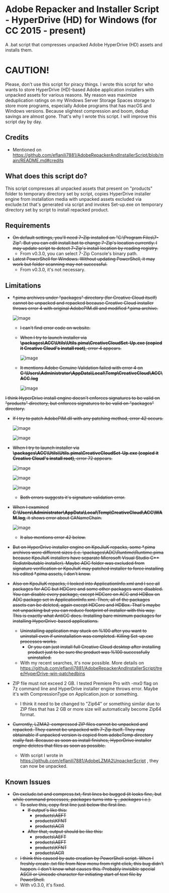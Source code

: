 # Adobe Repacker and Installer Script - HyperDrive (HD) for Windows (for CC 2015 - present)
A .bat script that compresses unpacked Adobe HyperDrive (HD) assets and installs them.

# CAUTION!
Please, don't use this script for piracy things. I wrote this script for who wants to store HyperDrive (HD)-based Adobe application installers with unpacked assets for various reasons. My reason was maximize deduplication ratings on my Windows Server Storage Spaces storage to store more programs, especially Adobe programs that has macOS and Windows versions. Because slightest compression and boom, dedup savings are almost gone. That's why I wrote this script. I will improve this script day by day.

## Credits
- Mentioned on https://github.com/eflanili7881/AdobeRepackerAndInstallerScript/blob/main/README.md#credits

## What does this script do?
This script compresses all unpacked assets that present on "products" folder to temporary directory set by script, copies HyperDrive installer engine from installation media with unpacked assets excluded via exclude.txt that's generated via script and invokes Set-up.exe on temporary directory set by script to install repacked product.

## Requirements
- ~~On default settings, you'll need 7-Zip installed on "C:\Program Files\7-Zip". But you can edit install.bat to change 7-Zip's location currently. I may update script to detect 7-Zip's install location by reading registry.~~
  - From v0.3.0, you can select 7-Zip Console's binary path.
- ~~Latest PowerShell for Windows. Without updating PowerShell, it may work but folder scanning may not successful.~~
  - From v0.3.0, it's not necessary.

## Limitations
- ~~*.pima archives under "packages" directory (for Creative Cloud itself) cannot be unpacked and repacked because Creative Cloud installer throws error 4 with original AdobePIM.dll and modified *.pima archive.~~

  ![image](./pictures/386966776-de7aa0d0-dabf-412c-95a6-fcd584fb8ac2.png)

  - ~~I can't find error code on website.~~
  - ~~When I try to launch installer via **\packages\ACC\Utils\Utils.pima\CreativeCloudSet-Up.exe (copied it Creative Cloud's install root)**, error 4 appears.~~
 
    ![image](./pictures/386971286-4bcfa62c-e899-48c7-a3d8-c63bb9f053d9.png)

  - ~~It mentions Adobe Genuine Validation failed with error 4 on **C:\Users\Administrator\AppData\Local\Temp\CreativeCloud\ACC\ACC.log**~~
 
    ![image](./pictures/386971013-1c714316-1c2e-42ad-baf0-2dfcf780f29c.png)

~~I think HyperDrive install engine doesn't enforces signatures to be valid on "products" directory, but enforces signatures to be valid on "packages" directory.~~
  - ~~If I try to patch AdobePIM.dll with any patching method, error 42 occurs.~~

    ![image](./pictures/386967358-d2ca655d-8dfb-4f5e-aec5-b1cc7936876a.png)

    ![image](./pictures/386967428-c87e9c58-7a65-4e80-af32-073bc53daede.png)

  - ~~When I try to launch installer via **\packages\ACC\Utils\Utils.pima\CreativeCloudSet-Up.exe (copied it Creative Cloud's install root)**, error 72 appears.~~

    ![image](./pictures/386968374-8e640756-e212-4ac5-ae6d-6667ebcd25c5.png)

    ![image](./pictures/386968562-fe724632-9ed8-41e5-98f9-b5432f30eea9.png)

    ![image](./pictures/386971529-2b87eb48-ac29-446e-8517-233158b0704d.png)
    
    - ~~Both errors suggests it's signature validation error.~~
  - ~~When I examined **C:\Users\Administrator\AppData\Local\Temp\CreativeCloud\ACC\WAM.log**, it shows error about CANameChain.~~

    ![image](./pictures/386970518-8da7a518-d97d-46be-8324-54fd3544a298.png)

    - ~~It also mentions error 42 below.~~
  - ~~But on HyperDrive installer engine on KpoJIuK repacks, some *.pima archives were different sizes (i.e. \packages\ADC\Runtime\Runtime.pima because KpoJIuK installers have separate Microsoft Visual Studio C++ Redistributable installer). Maybe ADC folder was excluded from signature verification or KpoJIuK may patched installer to force installing his edited *.pima assets, I don't know.~~
  - ~~Also on KpoJIuK repacks, I looked into ApplicationInfo.xml and I see all packages for ACC but HDCore and some other packages were disabled. You can disable every package, except HDCore on ACC and HDBox on ADC package set in ApplicationInfo.xml. Then, all of the packages assets can be deleted, again except HDCore and HDBox. That's maybe not unpacking but you can reduce footprint of installer with this way. This is exactly what AntiCC does. Installing bare minimum packages for installing HyperDrive-based applications.~~
    - ~~Uninstalling application may stuck on %100 after you want to uninstall even if uninstallation was completed. Killing Set-up.exe processes works.~~
      - ~~Or you can just install full Creative Cloud desktop after installing product just to be sure the product was %100 successfully uninstalled.~~
    - With my recent searches, it's now possible. More details on https://github.com/eflanili7881/AdobeRepackerAndInstallerScript/tree/HyperDrive-win-patchedbins
- ZIP file must not exceed 2 GB. I tested Premiere Pro with -mx0 flag on 7z command line and HyperDrive installer engine throws error. Maybe it's with CompressionType on Application.json or something.
  - I think it need to be changed to "Zip64" or something similar due to ZIP files that has 2 GB or more size will automatically become Zip64 format.
- ~~Currently, LZMA2-compressed ZIP files cannot be unpacked and repacked. They cannot be unpacked with 7-Zip itself. They may obtainable if unpacked version is copied from adobeTemp directory really fast. Because as soon as install finishes, HyperDrive installer engine deletes that files as soon as possible.~~
  - With script I wrote in https://github.com/eflanili7881/AdobeLZMA2UnpackerScript , they can now be unpacked.

## Known Issues
- ~~On exclude.txt and compress.txt, first lines be bugged (it looks fine, but while command processes, *packages* turns into *´╗┐packages* i.e.).~~
  - ~~To solve this, copy first line just below the first line.~~
    - ~~If output's like this:~~
      - ~~products\AEFT~~
      - ~~products\KFNT~~
      - ~~products\ACR~~
    - ~~After that, output should be like this:~~
      - ~~products\AEFT~~
      - ~~products\AEFT~~
      - ~~products\KFNT~~
      - ~~products\ACR~~
  - ~~I think this caused by auto creation by PowerShell script. When I freshly create .txt file from New menu from right click, this bug didn't happen. I don't know what causes this. Probably invisible special ASCII or Unicode character for initiating start of text file by PowerShell.~~
  - With v0.3.0, it's fixed.
